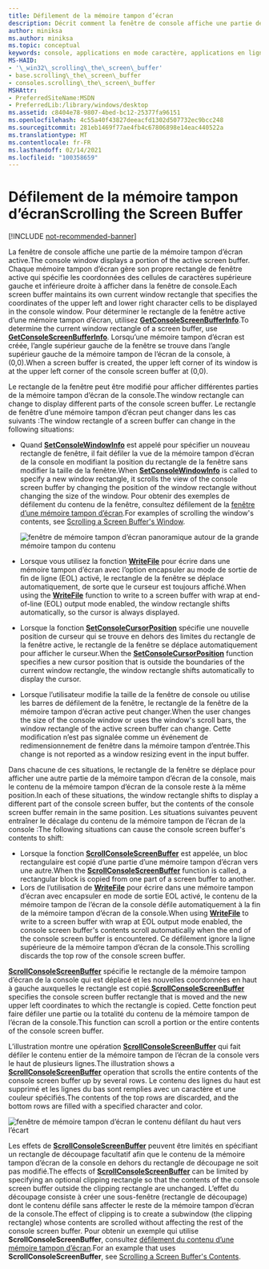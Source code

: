 ```yaml
---
title: Défilement de la mémoire tampon d’écran
description: Décrit comment la fenêtre de console affiche une partie de la mémoire tampon d’écran active.
author: miniksa
ms.author: miniksa
ms.topic: conceptual
keywords: console, applications en mode caractère, applications en ligne de commande, applications de terminal, API console
MS-HAID:
- '\_win32\_scrolling\_the\_screen\_buffer'
- base.scrolling\_the\_screen\_buffer
- consoles.scrolling\_the\_screen\_buffer
MSHAttr:
- PreferredSiteName:MSDN
- PreferredLib:/library/windows/desktop
ms.assetid: c8404e78-9807-4bed-bc12-25377fa96151
ms.openlocfilehash: 4c55a40f43827deeacfd1302d507732ec9bcc248
ms.sourcegitcommit: 281eb1469f77ae4fb4c67806898e14eac440522a
ms.translationtype: MT
ms.contentlocale: fr-FR
ms.lasthandoff: 02/14/2021
ms.locfileid: "100358659"
---
```

# <a name="scrolling-the-screen-buffer"></a><span data-ttu-id="cadac-104">Défilement de la mémoire tampon d’écran</span><span class="sxs-lookup"><span data-stu-id="cadac-104">Scrolling the Screen Buffer</span></span>

[!INCLUDE [not-recommended-banner](./includes/not-recommended-banner.md)]

<span data-ttu-id="cadac-105">La fenêtre de console affiche une partie de la mémoire tampon d’écran active.</span><span class="sxs-lookup"><span data-stu-id="cadac-105">The console window displays a portion of the active screen buffer.</span></span> <span data-ttu-id="cadac-106">Chaque mémoire tampon d’écran gère son propre rectangle de fenêtre active qui spécifie les coordonnées des cellules de caractères supérieure gauche et inférieure droite à afficher dans la fenêtre de console.</span><span class="sxs-lookup"><span data-stu-id="cadac-106">Each screen buffer maintains its own current window rectangle that specifies the coordinates of the upper left and lower right character cells to be displayed in the console window.</span></span> <span data-ttu-id="cadac-107">Pour déterminer le rectangle de la fenêtre active d’une mémoire tampon d’écran, utilisez [**GetConsoleScreenBufferInfo**](getconsolescreenbufferinfo.md).</span><span class="sxs-lookup"><span data-stu-id="cadac-107">To determine the current window rectangle of a screen buffer, use [**GetConsoleScreenBufferInfo**](getconsolescreenbufferinfo.md).</span></span> <span data-ttu-id="cadac-108">Lorsqu’une mémoire tampon d’écran est créée, l’angle supérieur gauche de la fenêtre se trouve dans l’angle supérieur gauche de la mémoire tampon de l’écran de la console, à (0,0).</span><span class="sxs-lookup"><span data-stu-id="cadac-108">When a screen buffer is created, the upper left corner of its window is at the upper left corner of the console screen buffer at (0,0).</span></span>

<span data-ttu-id="cadac-109">Le rectangle de la fenêtre peut être modifié pour afficher différentes parties de la mémoire tampon d’écran de la console.</span><span class="sxs-lookup"><span data-stu-id="cadac-109">The window rectangle can change to display different parts of the console screen buffer.</span></span> <span data-ttu-id="cadac-110">Le rectangle de fenêtre d’une mémoire tampon d’écran peut changer dans les cas suivants :</span><span class="sxs-lookup"><span data-stu-id="cadac-110">The window rectangle of a screen buffer can change in the following situations:</span></span>

- <span data-ttu-id="cadac-111">Quand [**SetConsoleWindowInfo**](setconsolewindowinfo.md) est appelé pour spécifier un nouveau rectangle de fenêtre, il fait défiler la vue de la mémoire tampon d’écran de la console en modifiant la position du rectangle de la fenêtre sans modifier la taille de la fenêtre.</span><span class="sxs-lookup"><span data-stu-id="cadac-111">When [**SetConsoleWindowInfo**](setconsolewindowinfo.md) is called to specify a new window rectangle, it scrolls the view of the console screen buffer by changing the position of the window rectangle without changing the size of the window.</span></span> <span data-ttu-id="cadac-112">Pour obtenir des exemples de défilement du contenu de la fenêtre, consultez défilement de la [fenêtre d’une mémoire tampon d’écran](scrolling-a-screen-buffer-s-window.md).</span><span class="sxs-lookup"><span data-stu-id="cadac-112">For examples of scrolling the window's contents, see [Scrolling a Screen Buffer's Window](scrolling-a-screen-buffer-s-window.md).</span></span>

  ![fenêtre de mémoire tampon d’écran panoramique autour de la grande mémoire tampon du contenu](images/cscon-01.png)

- <span data-ttu-id="cadac-114">Lorsque vous utilisez la fonction [**WriteFile**](/windows/win32/api/fileapi/nf-fileapi-writefile) pour écrire dans une mémoire tampon d’écran avec l’option encapsuler au mode de sortie de fin de ligne (EOL) activé, le rectangle de la fenêtre se déplace automatiquement, de sorte que le curseur est toujours affiché.</span><span class="sxs-lookup"><span data-stu-id="cadac-114">When using the [**WriteFile**](/windows/win32/api/fileapi/nf-fileapi-writefile) function to write to a screen buffer with wrap at end-of-line (EOL) output mode enabled, the window rectangle shifts automatically, so the cursor is always displayed.</span></span>
- <span data-ttu-id="cadac-115">Lorsque la fonction [**SetConsoleCursorPosition**](setconsolecursorposition.md) spécifie une nouvelle position de curseur qui se trouve en dehors des limites du rectangle de la fenêtre active, le rectangle de la fenêtre se déplace automatiquement pour afficher le curseur.</span><span class="sxs-lookup"><span data-stu-id="cadac-115">When the [**SetConsoleCursorPosition**](setconsolecursorposition.md) function specifies a new cursor position that is outside the boundaries of the current window rectangle, the window rectangle shifts automatically to display the cursor.</span></span>
- <span data-ttu-id="cadac-116">Lorsque l’utilisateur modifie la taille de la fenêtre de console ou utilise les barres de défilement de la fenêtre, le rectangle de la fenêtre de la mémoire tampon d’écran active peut changer.</span><span class="sxs-lookup"><span data-stu-id="cadac-116">When the user changes the size of the console window or uses the window's scroll bars, the window rectangle of the active screen buffer can change.</span></span> <span data-ttu-id="cadac-117">Cette modification n’est pas signalée comme un événement de redimensionnement de fenêtre dans la mémoire tampon d’entrée.</span><span class="sxs-lookup"><span data-stu-id="cadac-117">This change is not reported as a window resizing event in the input buffer.</span></span>

<span data-ttu-id="cadac-118">Dans chacune de ces situations, le rectangle de la fenêtre se déplace pour afficher une autre partie de la mémoire tampon d’écran de la console, mais le contenu de la mémoire tampon d’écran de la console reste à la même position.</span><span class="sxs-lookup"><span data-stu-id="cadac-118">In each of these situations, the window rectangle shifts to display a different part of the console screen buffer, but the contents of the console screen buffer remain in the same position.</span></span> <span data-ttu-id="cadac-119">Les situations suivantes peuvent entraîner le décalage du contenu de la mémoire tampon de l’écran de la console :</span><span class="sxs-lookup"><span data-stu-id="cadac-119">The following situations can cause the console screen buffer's contents to shift:</span></span>

- <span data-ttu-id="cadac-120">Lorsque la fonction [**ScrollConsoleScreenBuffer**](scrollconsolescreenbuffer.md) est appelée, un bloc rectangulaire est copié d’une partie d’une mémoire tampon d’écran vers une autre.</span><span class="sxs-lookup"><span data-stu-id="cadac-120">When the [**ScrollConsoleScreenBuffer**](scrollconsolescreenbuffer.md) function is called, a rectangular block is copied from one part of a screen buffer to another.</span></span>
- <span data-ttu-id="cadac-121">Lors de l’utilisation de [**WriteFile**](/windows/win32/api/fileapi/nf-fileapi-writefile) pour écrire dans une mémoire tampon d’écran avec encapsuler en mode de sortie EOL activé, le contenu de la mémoire tampon de l’écran de la console défile automatiquement à la fin de la mémoire tampon d’écran de la console.</span><span class="sxs-lookup"><span data-stu-id="cadac-121">When using [**WriteFile**](/windows/win32/api/fileapi/nf-fileapi-writefile) to write to a screen buffer with wrap at EOL output mode enabled, the console screen buffer's contents scroll automatically when the end of the console screen buffer is encountered.</span></span> <span data-ttu-id="cadac-122">Ce défilement ignore la ligne supérieure de la mémoire tampon d’écran de la console.</span><span class="sxs-lookup"><span data-stu-id="cadac-122">This scrolling discards the top row of the console screen buffer.</span></span>

<span data-ttu-id="cadac-123">[**ScrollConsoleScreenBuffer**](scrollconsolescreenbuffer.md) spécifie le rectangle de la mémoire tampon d’écran de la console qui est déplacé et les nouvelles coordonnées en haut à gauche auxquelles le rectangle est copié.</span><span class="sxs-lookup"><span data-stu-id="cadac-123">[**ScrollConsoleScreenBuffer**](scrollconsolescreenbuffer.md) specifies the console screen buffer rectangle that is moved and the new upper left coordinates to which the rectangle is copied.</span></span> <span data-ttu-id="cadac-124">Cette fonction peut faire défiler une partie ou la totalité du contenu de la mémoire tampon de l’écran de la console.</span><span class="sxs-lookup"><span data-stu-id="cadac-124">This function can scroll a portion or the entire contents of the console screen buffer.</span></span>

<span data-ttu-id="cadac-125">L’illustration montre une opération [**ScrollConsoleScreenBuffer**](scrollconsolescreenbuffer.md) qui fait défiler le contenu entier de la mémoire tampon de l’écran de la console vers le haut de plusieurs lignes.</span><span class="sxs-lookup"><span data-stu-id="cadac-125">The illustration shows a [**ScrollConsoleScreenBuffer**](scrollconsolescreenbuffer.md) operation that scrolls the entire contents of the console screen buffer up by several rows.</span></span> <span data-ttu-id="cadac-126">Le contenu des lignes du haut est supprimé et les lignes du bas sont remplies avec un caractère et une couleur spécifiés.</span><span class="sxs-lookup"><span data-stu-id="cadac-126">The contents of the top rows are discarded, and the bottom rows are filled with a specified character and color.</span></span>

![fenêtre de mémoire tampon d’écran le contenu défilant du haut vers l’écart](images/cscon-02.png)

<span data-ttu-id="cadac-128">Les effets de [**ScrollConsoleScreenBuffer**](scrollconsolescreenbuffer.md) peuvent être limités en spécifiant un rectangle de découpage facultatif afin que le contenu de la mémoire tampon d’écran de la console en dehors du rectangle de découpage ne soit pas modifié.</span><span class="sxs-lookup"><span data-stu-id="cadac-128">The effects of [**ScrollConsoleScreenBuffer**](scrollconsolescreenbuffer.md) can be limited by specifying an optional clipping rectangle so that the contents of the console screen buffer outside the clipping rectangle are unchanged.</span></span> <span data-ttu-id="cadac-129">L’effet du découpage consiste à créer une sous-fenêtre (rectangle de découpage) dont le contenu défile sans affecter le reste de la mémoire tampon d’écran de la console.</span><span class="sxs-lookup"><span data-stu-id="cadac-129">The effect of clipping is to create a subwindow (the clipping rectangle) whose contents are scrolled without affecting the rest of the console screen buffer.</span></span> <span data-ttu-id="cadac-130">Pour obtenir un exemple qui utilise **ScrollConsoleScreenBuffer**, consultez [défilement du contenu d’une mémoire tampon d’écran](scrolling-a-screen-buffer-s-contents.md).</span><span class="sxs-lookup"><span data-stu-id="cadac-130">For an example that uses **ScrollConsoleScreenBuffer**, see [Scrolling a Screen Buffer's Contents](scrolling-a-screen-buffer-s-contents.md).</span></span>